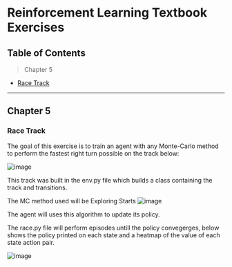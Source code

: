 # Reinforcement Learning Textbook Exercises

## Table of Contents
> Chapter 5
- [Race Track](#racetrack)

---

## Chapter 5 

### Race Track
The goal of this exercise is to train an agent with any Monte-Carlo method to perform the fastest right turn possible on the track below:

![image](https://user-images.githubusercontent.com/48805713/68787892-33a90f80-05f7-11ea-84e7-6fdfb5d7f0e5.png)

This track was built in the env.py file which builds a class containing the track and transitions.

The MC method used will be Exploring Starts
![image](https://user-images.githubusercontent.com/48805713/68788016-69e68f00-05f7-11ea-8a36-89a70ec392ab.png)

The agent will uses this algorithm to update its policy. 

The race.py file will perform episodes untill the policy convegerges, below shows the policy printed on each state and a heatmap of the value of each state action pair.

![image](https://user-images.githubusercontent.com/48805713/68788342-0c9f0d80-05f8-11ea-9906-0a3f7c36a88f.png)
